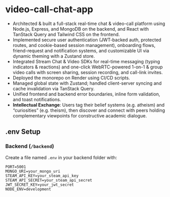 # video-call-chat-app

- Architected & built a full-stack real-time chat & video-call platform using Node.js, Express, and MongoDB on the backend, and React with TanStack Query and Tailwind CSS on the frontend.  
- Implemented secure user authentication (JWT-backed auth, protected routes, and cookie-based session management), onboarding flows, friend-request and notification systems, and customizable UI via dynamic theming with a Zustand store.  
- Integrated Stream Chat & Video SDKs for real-time messaging (typing indicators & reactions) and one-click WebRTC-powered 1-on-1 & group video calls with screen sharing, session recording, and call-link invites.  
- Deployed the monorepo on Render using CI/CD scripts.  
- Managed global state with Zustand; handled client-server syncing and cache invalidation via TanStack Query.  
- Unified frontend and backend error boundaries, inline form validation, and toast notifications.  
- **Intellectual Exchange**: Users tag their belief systems (e.g. atheism) and “curiosities” (e.g. theism), then discover and connect with peers holding complementary viewpoints for constructive academic dialogue.

## .env Setup

### Backend (`/backend`)

Create a file named `.env` in your backend folder with:
```dotenv
PORT=5001
MONGO_URI=your_mongo_uri
STEAM_API_KEY=your_steam_api_key
STEAM_API_SECRET=your_steam_api_secret
JWT_SECRET_KEY=your_jwt_secret
NODE_ENV=development
